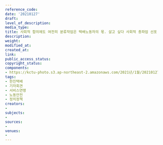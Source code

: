 ```yaml
---
reference_code: 
date: '20210127'
draft: 
level_of_description: 
media_type: 
title: 사회적 합의에도 여전히 분류작업은 택배노동자의 몫. 살고 싶다 사회적 총파업 선포 기자회견
description: 
weight: 
modified_at: 
created_at: 
link: 
public_access_status: 
copyright_status: 
components:
- https://kctu-photo.s3.ap-northeast-2.amazonaws.com/2021년/1월/20210127-사회적+합의에도+여전히+분류작업은+택배노동자의+몫.+살고+싶다+사회적+총파업+선포+기자회견_한진택배_기자회견_서비스연맹_노동안전_정치정책/_5D48802.jpg
tags:
- 한진택배
- 기자회견
- 서비스연맹
- 노동안전
- 정치정책
creators:
- 
subjects:
- 
sources:
- 
venues:
- 
---
```

